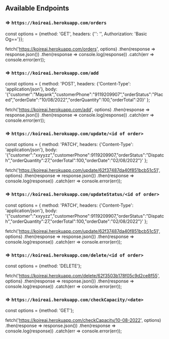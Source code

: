 ## Available Endpoints

### => `https://koireai.herokuapp.com/orders`

const options = {method: 'GET', headers: {'': '', Authorization: 'Basic Og=='}};

fetch('https://koireai.herokuapp.com/orders', options)
.then(response => response.json())
.then(response => console.log(response))
.catch(err => console.error(err));

### => `https://koireai.herokuapp.com/add`

const options = {
method: 'POST',
headers: {'Content-Type': 'application/json'},
body: '{"customer":"Mayank","customerPhone":"9119209907","orderStatus":"Placed","orderDate":"10/08/2022","orderQuantity":100,"orderTotal":20}'
};

fetch('https://koireai.herokuapp.com/add', options)
.then(response => response.json())
.then(response => console.log(response))
.catch(err => console.error(err));

### => `https://koireai.herokuapp.com/update/<id of order>`

const options = {
method: 'PATCH',
headers: {'Content-Type': 'application/json'},
body: '{"customer":"xxyyzz","customerPhone":9119209907,"orderStatus":"Dispatch","orderQuantity":27,"orderTotal":100,"orderDate":"02/08/2022"}'
};

fetch('https://koireai.herokuapp.com/update/62f37487da40f851bcb51c51', options)
.then(response => response.json())
.then(response => console.log(response))
.catch(err => console.error(err));

### => `https://koireai.herokuapp.com/updateStatus/<id of order>`

const options = {
method: 'PATCH',
headers: {'Content-Type': 'application/json'},
body: '{"customer":"xxyyzz","customerPhone":9119209907,"orderStatus":"Dispatch","orderQuantity":27,"orderTotal":100,"orderDate":"02/08/2022"}'
};

fetch('https://koireai.herokuapp.com/update/62f37487da40f851bcb51c51', options)
.then(response => response.json())
.then(response => console.log(response))
.catch(err => console.error(err));

### => `https://koireai.herokuapp.com/delete/<id of order>`

const options = {method: 'DELETE'};

fetch('https://koireai.herokuapp.com/delete/62f3503b178f05c9d2ce8f55', options)
.then(response => response.json())
.then(response => console.log(response))
.catch(err => console.error(err));

### => `https://koireai.herokuapp.com/checkCapacity/<date>`

const options = {method: 'GET'};

fetch('https://koireai.herokuapp.com/checkCapacity/10-08-2022', options)
.then(response => response.json())
.then(response => console.log(response))
.catch(err => console.error(err));
